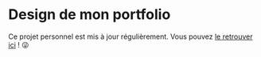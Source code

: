 # Design de mon portfolio

Ce projet personnel est mis à jour régulièrement.
Vous pouvez [le retrouver ici](https://alexandradra.github.io/my-portfolio/) ! :stuck_out_tongue_winking_eye: 
